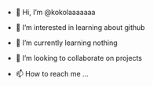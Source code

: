 - 👋 Hi, I’m @kokolaaaaaaa
- 👀 I’m interested in learning about github

- 🌱 I’m currently learning nothing
- 💞️ I’m looking to collaborate on projects
- 📫 How to reach me ...

<!---
kokolaaaaaaa/kokolaaaaaaa is a ✨ special ✨ repository because its `README.md` (this file) appears on your GitHub profile.
You can click the Preview link to take a look at your changes.
--->
